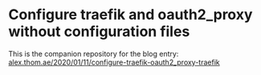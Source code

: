 # Configure traefik and oauth2_proxy without configuration files

This is the companion repository for the blog entry:
[alex.thom.ae/2020/01/11/configure-traefik-oauth2_proxy-traefik](https://alex.thom.ae/2020/01/11/configure-traefik-oauth2_proxy-traefik/)
